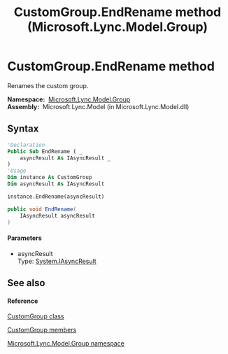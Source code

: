 ﻿---
title: CustomGroup.EndRename method  (Microsoft.Lync.Model.Group)
TOCTitle: 'EndRename method '
ms:assetid: M:Microsoft.Lync.Model.Group.CustomGroup.EndRename(System.IAsyncResult)_DI_3_UC_OCS14MrefLyncWPF
ms:mtpsurl: https://msdn.microsoft.com/en-us/library/microsoft.lync.model.group.customgroup.endrename(v=office.15)
ms:contentKeyID: 48595797
ms.date: 07/28/2014
mtps_version: v=office.15
f1_keywords:
- Microsoft.Lync.Model.Group.CustomGroup.EndRename
dev_langs:
- CSharp
- JScript
- VB
- other
---

# CustomGroup.EndRename method

Renames the custom group.

**Namespace:**  [Microsoft.Lync.Model.Group](microsoft-lync-model-group-namespace_2.md)  
**Assembly:**  Microsoft.Lync.Model (in Microsoft.Lync.Model.dll)

## Syntax

``` vb
'Declaration
Public Sub EndRename ( _
    asyncResult As IAsyncResult _
)
'Usage
Dim instance As CustomGroup
Dim asyncResult As IAsyncResult

instance.EndRename(asyncResult)
```

``` csharp
public void EndRename(
    IAsyncResult asyncResult
)
```

#### Parameters

  - asyncResult  
    Type: [System.IAsyncResult](http://msdn2.microsoft.com/en-us/library/ft8a6455)  

## See also

#### Reference

[CustomGroup class](customgroup-class-microsoft-lync-model-group_2.md)

[CustomGroup members](customgroup-members-microsoft-lync-model-group_2.md)

[Microsoft.Lync.Model.Group namespace](microsoft-lync-model-group-namespace_2.md)

